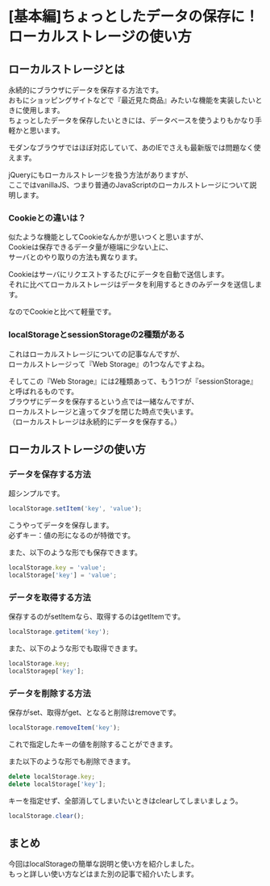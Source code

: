 # [基本編]ちょっとしたデータの保存に！ローカルストレージの使い方  

## ローカルストレージとは  
永続的にブラウザにデータを保存する方法です。  
おもにショッピングサイトなどで『最近見た商品』みたいな機能を実装したいときに使用します。  
ちょっとしたデータを保存したいときには、データベースを使うよりもかなり手軽かと思います。  

モダンなブラウザではほぼ対応していて、あのIEでさえも最新版では問題なく使えます。  

jQueryにもローカルストレージを扱う方法がありますが、  
ここではvanillaJS、つまり普通のJavaScriptのローカルストレージについて説明します。  

### Cookieとの違いは？  
似たような機能としてCookieなんかが思いつくと思いますが、  
Cookieは保存できるデータ量が極端に少ない上に、  
サーバとのやり取りの方法も異なります。  

Cookieはサーバにリクエストするたびにデータを自動で送信します。  
それに比べてローカルストレージはデータを利用するときのみデータを送信します。  

なのでCookieと比べて軽量です。  

### localStorageとsessionStorageの2種類がある  
これはローカルストレージについての記事なんですが、  
ローカルストレージって『Web Storage』の1つなんですよね。  

そしてこの『Web Storage』には2種類あって、もう1つが『sessionStorage』と呼ばれるものです。  
ブラウザにデータを保存するという点では一緒なんですが、  
ローカルストレージと違ってタブを閉じた時点で失います。  
（ローカルストレージは永続的にデータを保存する。）  

## ローカルストレージの使い方  

### データを保存する方法  
超シンプルです。  
```js
localStorage.setItem('key', 'value');
```
こうやってデータを保存します。  
必ずキー：値の形になるのが特徴です。  

また、以下のような形でも保存できます。  

```js
localStorage.key = 'value';
localStorage['key'] = 'value';
```

### データを取得する方法  
保存するのがsetItemなら、取得するのはgetItemです。  
```js
localStorage.getitem('key');
```

また、以下のような形でも取得できます。  

```js
localStorage.key;
localStoragep['key'];
```

### データを削除する方法  
保存がset、取得がget、となると削除はremoveです。  
```js
localStorage.removeItem('key');
```
これで指定したキーの値を削除することができます。  

また以下のような形でも削除できます。  

```js
delete localStorage.key;
delete localStorage['key'];
```

キーを指定せず、全部消してしまいたいときはclearしてしまいましょう。  
```js
localStorage.clear();
```

## まとめ  
今回はlocalStorageの簡単な説明と使い方を紹介しました。  
もっと詳しい使い方などはまた別の記事で紹介いたします。  